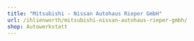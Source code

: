 ```yaml
---
title: "Mitsubishi - Nissan Autohaus Rieper GmbH"
url: /ihlienworth/mitsubishi-nissan-autohaus-rieper-gmbh/
shop: Autowerkstatt
---
```

